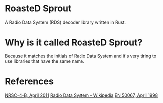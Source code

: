 # RoasteD Sprout

A Radio Data System (RDS) decoder library written in Rust.

# Why is it called RoasteD Sprout?
Because it matches the initials of Radio Data System and it's very tiring to use libraries that have the same name.

# References
[NRSC-4-B, April 2011](https://www.nrscstandards.org/standards-and-guidelines/documents/archive/nrsc-4-b-standard-2005.pdf)
[Radio Data System - Wikipedia](https://en.wikipedia.org/wiki/Radio_Data_System)
[EN 50067, April 1998](http://www.interactive-radio-system.com/docs/EN50067_RDS_Standard.pdf)
